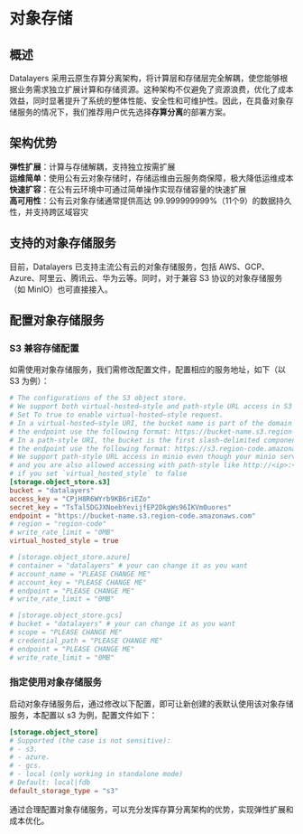 # 对象存储

## 概述
Datalayers 采用云原生存算分离架构，将计算层和存储层完全解耦，使您能够根据业务需求独立扩展计算和存储资源。这种架构不仅避免了资源浪费，优化了成本效益，同时显著提升了系统的整体性能、安全性和可维护性。因此，在具备对象存储服务的情况下，我们推荐用户优先选择**存算分离**的部署方案。

## 架构优势
​​**弹性扩展**​​：计算与存储解耦，支持独立按需扩展   
​**​运维简单​**​：使用公有云对象存储时，存储运维由云服务商保障，极大降低运维成本  
​​**快速扩容​​**：在公有云环境中可通过简单操作实现存储容量的快速扩展  
​​**高可用性​​**：公有云对象存储通常提供高达 99.999999999%（11个9）的数据持久性，并支持跨区域容灾  

## 支持的对象存储服务
目前，Datalayers 已支持主流公有云的对象存储服务，包括 AWS、GCP、Azure、阿里云、腾讯云、华为云等。同时，对于兼容 S3 协议的对象存储服务（如 MinIO）也可直接接入。

## 配置对象存储服务

### S3 兼容存储配置
如需使用对象存储服务，我们需修改配置文件，配置相应的服务地址，如下（以 S3 为例）：
```toml
# The configurations of the S3 object store.
# We support both virtual-hosted–style and path-style URL access in S3 service.
# Set To true to enable virtual-hosted–style request.
# In a virtual-hosted–style URI, the bucket name is part of the domain name in the URL,
# the endpoint use the following format: https://bucket-name.s3.region-code.amazonaws.com.
# In a path-style URI, the bucket is the first slash-delimited component of the Request-URI,
# the endpoint use the following format: https://s3.region-code.amazonaws.com/bucket-name.
# We support path-style URL access in minio even though your minio service does not enable this feature,
# and you are also allowed accessing with path-style like http://<ip>:<port> or http://minio.example.net
# if you set `virtual_hosted_style` to false
[storage.object_store.s3]
bucket = "datalayers"
access_key = "CPjH8R6WYrb9KB6riEZo"
secret_key = "TsTal5DGJXNoebYevijfEP2DkgWs96IKVm0uores"
endpoint = "https://bucket-name.s3.region-code.amazonaws.com"
# region = "region-code"
# write_rate_limit = "0MB"
virtual_hosted_style = true

# [storage.object_store.azure]
# container = "datalayers" # your can change it as you want
# account_name = "PLEASE CHANGE ME"
# account_key = "PLEASE CHANGE ME"
# endpoint = "PLEASE CHANGE ME"
# write_rate_limit = "0MB"

# [storage.object_store.gcs]
# bucket = "datalayers" # your can change it as you want
# scope = "PLEASE CHANGE ME"
# credential_path = "PLEASE CHANGE ME"
# endpoint = "PLEASE CHANGE ME"
# write_rate_limit = "0MB"
```

### 指定使用对象存储服务
启动对象存储服务后，通过修改以下配置，即可让新创建的表默认使用该对象存储服务，本配置以 s3 为例，配置文件如下：

```toml
[storage.object_store]
# Supported (the case is not sensitive):
# - s3.
# - azure.
# - gcs.
# - local (only working in standalone mode)
# Default: local|fdb
default_storage_type = "s3"
```

通过合理配置对象存储服务，可以充分发挥存算分离架构的优势，实现弹性扩展和成本优化。

